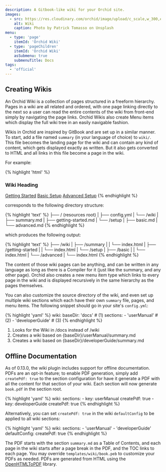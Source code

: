 ```yaml
---
description: A Gitbook-like wiki for your Orchid site. 
images:
  - src: https://res.cloudinary.com/orchid/image/upload/c_scale,w_300,e_blur:150/v1524973072/plugins/wiki.jpg
    alt: Wiki
    caption: Photo by Patrick Tomasso on Unsplash
menu:
  - type: 'page'
    itemId: 'Orchid Wiki'
  - type: 'pageChildren'
    itemId: 'Orchid Wiki'
    asSubmenu: true
    submenuTitle: Docs
tags:
  - 'official'
---
```


## Creating Wikis

An Orchid Wiki is a collection of pages structured in a freeform hierarchy. Pages in a wiki are all related and ordered, 
with one page linking directly to the next so a user can read the entire contents of the wiki from front-end simply by 
navigating the page links. Orchid Wikis also create Menu items which display the full wiki tree in an easily navigable
fashion.

Wikis in Orchid are inspired by GitBook and are set up in a similar manner. To start, add a file named `summary` (in 
your language of choice) to `wiki/`. This file becomes the landing page for the wiki and can contain any kind of 
content, which gets displayed exactly as written. But it also gets converted to HTML and all links in this file become a 
page in the wiki. 

For example: 

{% highlight 'html' %}
### Wiki Heading

[Getting Started](getting-started.md)
[Basic Setup](setup/basic.md)
[Advanced Setup](setup/advanced.md)
{% endhighlight %}

corresponds to the following directory structure:

{% highlight 'text' %}
├── / (resources root)
|   ├── config.yml
|   └── /wiki
|       ├── summary.md
|       ├── getting-started.md
|       └── /setup
|           ├── basic.md
|           └── advanced.md
{% endhighlight %}

which produces the following output:

{% highlight 'text' %}
├── /wiki
|   ├── /summary
|   |   └── index.html
|   ├── /getting-started
|   |   └── index.html
|   └── /setup
|       ├── /basic
|       |   └── index.html
|       └── /advanced
|           └── index.html
{% endhighlight %}

The content of those wiki pages can be anything, and can be written in any language as long as there is a Compiler for 
it (just like the summary, and any other page). Orchid also creates a new menu item type which links to every page in 
the wiki and is displayed recursively in the same hierarchy as the pages themselves. 

You can also customize the source directory of the wiki, and even set up multiple wiki sections which each have their 
own `summary` file, pages, and menu items. The following snippet should go in your site's `config.yml`:

{% highlight 'yaml' %}
wiki:
  baseDir: 'docs'  # (1) 
  sections:
    - 'userManual'  # (2)
    - 'developerGuide'  # (3)
{% endhighlight %}

1) Looks for the Wiki in /docs instead of /wiki
2) Creates a wiki based on {baseDir}/userManual/summary.md
3) Creates a wiki based on {baseDir}/developerGuide/summary.md

## Offline Documentation

As of 0.13.0, the wiki plugin includes support for offline documentation. PDFs are an opt-in feature; to enable PDF 
generation, simply add `createPdf: true` to the section configuration for have it generate a PDF with all the content 
for that section of your wiki. Each section will now generate `book.pdf` in the section root.

{% highlight 'yaml' %}
wiki: 
  sections:
    - key: userManual
      createPdf: true
    - key: developerGuide
      createPdf: true
{% endhighlight %}

Alternatively, you can set `createPdf: true` in the wiki `defaultConfig` to be applied to all wiki sections:

{% highlight 'yaml' %}
wiki: 
  sections:
    - 'userManual'
    - 'developerGuide'
  defaultConfig:
    createPdf: true
{% endhighlight %}

The PDF starts with the section `summary.md` as a Table of Contents, and each page in the wiki starts after a page break
in the PDF, and the TOC links to each page. You may override `templates/wiki/book.peb` to customize your PDFs as needed.
PDFs are generated from HTML using the [OpenHTMLToPDF](https://github.com/danfickle/openhtmltopdf) library.